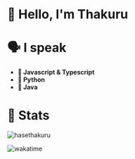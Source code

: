 # 👋 Hello, I'm Thakuru

# 🗣️ I speak

- **💫 Javascript & Typescript**
- **🐍 Python**
- **🥏 Java**

# 👾 Stats

![hasethakuru](https://github-readme-stats.vercel.app/api/top-langs/?username=hasethakuru&layout=compact&theme=radical)

![wakatime](https://wakatime.com/badge/user/1d2b53a4-2320-4851-8064-1cd0c9ef4460.svg)
